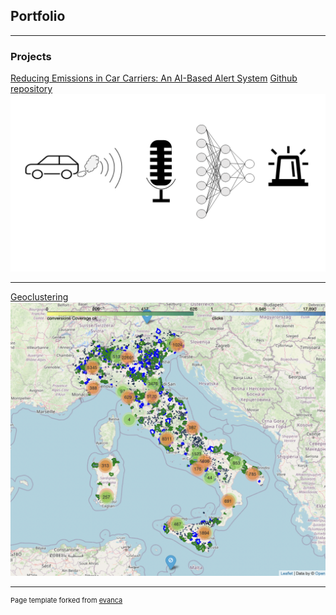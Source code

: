 ## Portfolio

---

### Projects

[Reducing Emissions in Car Carriers: An AI-Based Alert System](/sounds_classification.md)
[Github repository](https://github.com/giacomo-lab/sounds_classification)
<img src="images/title_image_sound_classification.png?raw=true"/>

---

[Geoclustering](/sample_page.md)
<img src="images/map_geoclustering.png?raw=true"/>

---


<p style="font-size:11px">Page template forked from <a href="https://github.com/evanca/quick-portfolio">evanca</a></p>
<!-- Remove above link if you don't want to attibute -->
